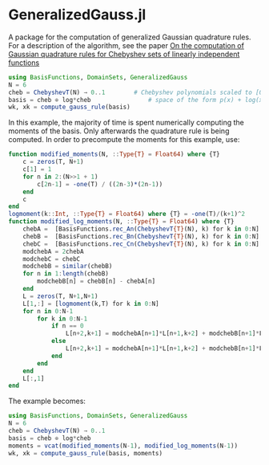 # GeneralizedGauss.jl

A package for the computation of generalized Gaussian quadrature rules. For a description of the algorithm, see the paper [On the computation of Gaussian quadrature rules for Chebyshev sets of linearly independent functions](https://arxiv.org/abs/1710.11244)

```julia
using BasisFunctions, DomainSets, GeneralizedGauss
N = 6
cheb = ChebyshevT(N) → 0..1        # Chebyshev polynomials scaled to [0,1]
basis = cheb ⊕ log*cheb                # space of the form p(x) + log(x)*q(x) with p and q polynomials
wk, xk = compute_gauss_rule(basis)
```

In this example, the majority of time is spent numerically computing the moments of the basis. Only afterwards the quadrature rule is being computed. In order to precompute the moments for this example, use:
```julia
function modified_moments(N, ::Type{T} = Float64) where {T}
    c = zeros(T, N+1)
    c[1] = 1
    for n in 2:(N>>1 + 1)
        c[2n-1] = -one(T) / ((2n-3)*(2n-1))
    end
    c
end
logmoment(k::Int, ::Type{T} = Float64) where {T} = -one(T)/(k+1)^2
function modified_log_moments(N, ::Type{T} = Float64) where {T}
    chebA =  [BasisFunctions.rec_An(ChebyshevT{T}(N), k) for k in 0:N]
    chebB =  [BasisFunctions.rec_Bn(ChebyshevT{T}(N), k) for k in 0:N]
    chebC =  [BasisFunctions.rec_Cn(ChebyshevT{T}(N), k) for k in 0:N]
    modchebA = 2chebA
    modchebC = chebC
    modchebB = similar(chebB)
    for n in 1:length(chebB)
        modchebB[n] = chebB[n] - chebA[n]
    end
    L = zeros(T, N+1,N+1)
    L[1,:] = [logmoment(k,T) for k in 0:N]
    for n in 0:N-1
        for k in 0:N-1
            if n == 0
                L[n+2,k+1] = modchebA[n+1]*L[n+1,k+2] + modchebB[n+1]*L[n+1,k+1]
            else
                L[n+2,k+1] = modchebA[n+1]*L[n+1,k+2] + modchebB[n+1]*L[n+1,k+1] - modchebC[n+1]*L[n,k+1]
            end
        end
    end
    L[:,1]
end
```

The example becomes:
```julia
using BasisFunctions, DomainSets, GeneralizedGauss
N = 6
cheb = ChebyshevT(N) → 0..1
basis = cheb ⊕ log*cheb
moments = vcat(modified_moments(N-1), modified_log_moments(N-1))
wk, xk = compute_gauss_rule(basis, moments)
```
